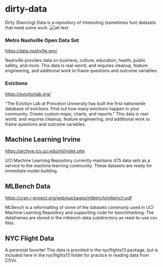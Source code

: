 # dirty-data
Dirty (Dancing) Data is a repository of interesting (sometimes fun) datasets that need some work.
![alt text](https://upload.wikimedia.org/wikipedia/en/0/00/Dirty_Dancing.jpg "Dirty (Dancing) Data")

### Metro Nashville Open Data Set

https://data.nashville.gov/

Nashville provides data on business, culture, education, health, public safety, and more. This data is real-world, and requires cleanup, feature engineering, and additional work to frame questions and outcome variables.

### Evictions

https://evictionlab.org/

"The Eviction Lab at Princeton University has built the first nationwide database of evictions. Find out how many evictions happen in your community. Create custom maps, charts, and reports." This data is real-world, and requires cleanup, feature engineering, and additional work to frame questions and outcome variables.

## Machine Learning Irvine

https://archive.ics.uci.edu/ml/index.php

UCI Machine Learning Repository currently maintains 475 data sets as a service to the machine learning community. These datasets are ready for immediate model building. 

## MLBench Data

https://cran.r-project.org/web/packages/mlbench/mlbench.pdf

MLBench is a reformatting of some of the datasets commonly used in UCI Machine Learning Repository and supporting code for benchmarking. The dataframes are stored in the mlbench-data subdirectory as read-to-use csv files.  

## NYC Flight Data

A perennial favorite! This data is provided in the nycflights13 package, but is included here in the nycflights13 folder for practice in reading data from CSVs. 
